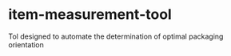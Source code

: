 # item-measurement-tool
Tol designed to automate the determination of optimal packaging orientation
